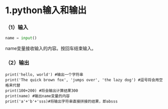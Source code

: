 # 1.python输入和输出

### （1）输入

```py
name = input()
```

name变量接收输入的内容。按回车结束输入。

### （2）输出

```
print('hello, world') #输出一个字符串
print('The quick brown fox', 'jumps over', 'the lazy dog') #逗号将会用空格来代替
print(100+200) #将会输出计算结果300
print(name) #输出name变量的内容
print('a'+'b'+'sss)#将输出字符串直接拼接的结果，即absss
```



